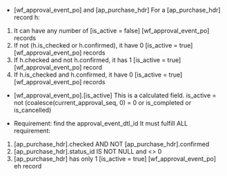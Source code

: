 * [wf_approval_event_po] and [ap_purchase_hdr]
For a [ap_purchase_hdr] record h:
1. It can have any number of [is_active = false] [wf_approval_event_po] records
2. If not (h.is_checked or h.confirmed), it have 0 [is_active = true] [wf_approval_event_po] records
3. If h.checked and not h.confirmed, it has 1 [is_active = true] [wf_approval_event_po] record
4. If h.is_checked and h.confirmed, it have 0 [is_active = true] [wf_approval_event_po] records

* [wf_approval_event_po].[is_active]
This is a calculated field.
is_active = not (coalesce(current_approval_seq, 0) = 0 or is_completed or is_cancelled)

* Requirement: find the approval_event_dtl_id
It must fulfill ALL requirement:
1. [ap_purchase_hdr].checked AND NOT [ap_purchase_hdr].confirmed
2. [ap_purchase_hdr].status_id IS NOT NULL and <> 0
3. [ap_purchase_hdr] has only 1 [is_active = true] [wf_approval_event_po] eh record

